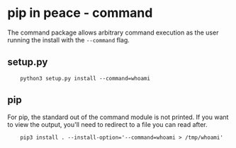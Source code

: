 pip in peace - command
======================

The command package allows arbitrary command execution as the user running the install with the `--command` flag.

setup.py
--------

```
    python3 setup.py install --command=whoami
```

pip
---

For pip, the standard out of the command module is not printed. If you want to view the output, you'll need to redirect to a file you can read after.

```
    pip3 install . --install-option='--command=whoami > /tmp/whoami'
```
